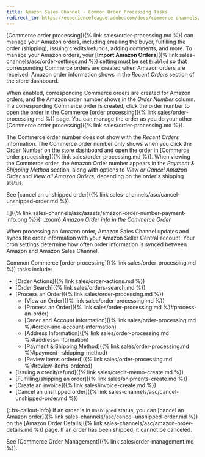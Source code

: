 ```yaml
---
title: Amazon Sales Channel - Common Order Processing Tasks
redirect_to: https://experienceleague.adobe.com/docs/commerce-channels/amazon/admin-orders/common-order-processing.html
---
```


[Commerce order processing]({% link sales/order-processing.md %}) can manage your Amazon orders, including emailing the buyer, fulfilling the order (shipping), issuing credits/refunds, adding comments, and more. To manage your Amazon orders, your [**Import Amazon Orders**]({% link sales-channels/asc/order-settings.md %}) setting must be set `Enabled` so that corresponding Commerce orders are created when Amazon orders are received. Amazon order information shows in the _Recent Orders_ section of the store dashboard.

When enabled, corresponding Commerce orders are created for Amazon orders, and the Amazon order number shows in the _Order Number_ column. If a corresponding Commerce order is created, click the order number to open the order in the Commerce [order processing]({% link sales/order-processing.md %}) page. You can manage the order as you do your other [Commerce order processing]({% link sales/order-processing.md %}).

The Commerce order number does not show with the _Recent Orders_ information. The Commerce order number only shows when you click the Order Number on the store dashboard and open the order in [Commerce order processing]({% link sales/order-processing.md %}). When viewing the Commerce order, the Amazon Order number appears in the _Payment & Shipping Method_ section, along with options to _View or Cancel Amazon Order_ and _View all Amazon Orders_, depending on the order's shipping status.

See [cancel an unshipped order]({% link sales-channels/asc/cancel-unshipped-order.md %}).

![]({% link sales-channels/asc/assets/amazon-order-number-payment-info.png %}){: .zoom}
_Amazon Order info in the Commerce Order_

When processing an Amazon order, Amazon Sales Channel updates and syncs the order information with your Amazon Seller Central account. Your cron settings determine how often order information is synced between Amazon and Amazon Sales Channel.

Common Commerce [order processing]({% link sales/order-processing.md %}) tasks include:

- [Order Actions]({% link sales/order-actions.md %})
- [Order Search]({% link sales/orders-search.md %})
- [Process an Order]({% link sales/order-processing.md %})
   - [View an Order]({% link sales/order-processing.md %})
   - [Process an Order]({% link sales/order-processing.md %}#process-an-order)
   - [Order and Account Information]({% link sales/order-processing.md %}#order-and-account-information)
   - [Address Information]({% link sales/order-processing.md %}#address-information)
   - [Payment & Shipping Method]({% link sales/order-processing.md %}#payment--shipping-method)
   - [Review items ordered]({% link sales/order-processing.md %}#review-items-ordered)
- [Issuing a credit/refund]({% link sales/credit-memo-create.md %})
- [Fulfilling/shipping an order]({% link sales/shipments-create.md %})
- [Create an invoice]({% link sales/invoice-create.md %})
- [Cancel an unshipped order]({% link sales-channels/asc/cancel-unshipped-order.md %})

{:.bs-callout-info}
If an order is in `Unshipped` status, you can [cancel an Amazon order]({% link sales-channels/asc/cancel-unshipped-order.md %}) on the [Amazon Order Details]({% link sales-channels/asc/amazon-order-details.md %}) page. If an order has been shipped, it cannot be canceled.

See [Commerce Order Management]({% link sales/order-management.md %}).
